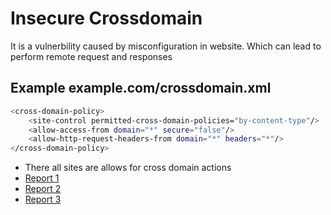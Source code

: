 # Insecure Crossdomain
It is a vulnerbility caused by misconfiguration in website. Which can lead to perform remote request and responses

## Example example.com/crossdomain.xml
```bash
<cross-domain-policy>
    <site-control permitted-cross-domain-policies="by-content-type"/>
    <allow-access-from domain="*" secure="false"/>
    <allow-http-request-headers-from domain="*" headers="*"/>
</cross-domain-policy>
```
- There all sites are allows for cross domain actions
- [Report 1](https://hackerone.com/reports/43070)
- [Report 2](https://hackerone.com/reports/105463)
- [Report 3](https://hackerone.com/reports/96662)
